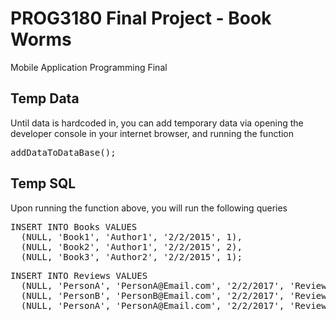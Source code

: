# PROG3180 Final Project - Book Worms
Mobile Application Programming Final

<h2>Temp Data</h2>
Until data is hardcoded in, you can add temporary data via 
opening the developer console in your internet browser, and running the function <pre>addDataToDataBase();</pre>

<h2>Temp SQL</h2>
Upon running the function above, you will run the following queries
<pre>INSERT INTO Books VALUES
  (NULL, 'Book1', 'Author1', '2/2/2015', 1),
  (NULL, 'Book2', 'Author1', '2/2/2015', 2),
  (NULL, 'Book3', 'Author2', '2/2/2015', 1);</pre>
<pre>INSERT INTO Reviews VALUES 
  (NULL, 'PersonA', 'PersonA@Email.com', '2/2/2017', 'Review Title', 'This is the review text', 0, 1),
  (NULL, 'PersonB', 'PersonB@Email.com', '2/2/2017', 'ReviewB Title', 'This is the review B text', 2, 1),
  (NULL, 'PersonA', 'PersonA@Email.com', '2/2/2017', 'ReviewC Title', 'This is the review C text', 5, 2);</pre>





